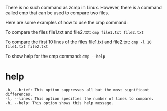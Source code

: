 There is no such command as zcmp in Linux. However, there is a command called cmp that can be used to compare two files.

Here are some examples of how to use the cmp command:

To compare the files file1.txt and file2.txt:
`cmp file1.txt file2.txt`

To compare the first 10 lines of the files file1.txt and file2.txt:
`cmp -l 10 file1.txt file2.txt`

To show help for the cmp command:
`cmp --help`


# help 

```
-b, --brief: This option suppresses all but the most significant differences.
-l, --lines: This option specifies the number of lines to compare.
-h, --help: This option shows this help message.
```

